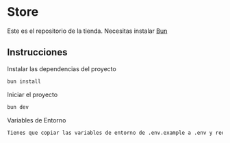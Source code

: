 # Store

Este es el repositorio de la tienda. Necesitas instalar [Bun](https://bun.sh/)

## Instrucciones

Instalar las dependencias del proyecto

```bash
bun install
```

Iniciar el proyecto

```bash
bun dev
```

Variables de Entorno

```bash
Tienes que copiar las variables de entorno de .env.example a .env y reemplazar los valores
```
